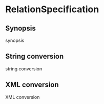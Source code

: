 <h1 class="converter">RelationSpecification</h1>

## Synopsis

synopsis

## String conversion

string conversion

## XML conversion

XML conversion

